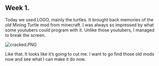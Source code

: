 ## Week 1.

Today we used LOGO, mainly the turtles. It brought back memories of the old Mining Turtle mod from minecraft. I was always so impressed by what some youtubers could program with it. Unlike those youtubers, I managed to break the screen. 

![cracked.PNG]({{site.baseurl}}/cracked.PNG)

Like that. It looks like it’s going to cut me. I want to go find those old mods now and see what I can make it do now.
